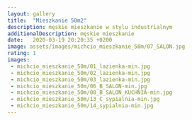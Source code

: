 ```yaml
---
layout: gallery
title:  "Mieszkanie 50m2"
description: męskie mieszkanie w stylu industrialnym
additionalDescription: męskie mieszkanie
date:   2020-03-19 20:20:35 +0200
image: assets/images/michcio_mieszkanie_50m/07_SALON.jpg
rating: 1
images: 
 - michcio_mieszkanie_50m/01_lazienka-min.jpg
 - michcio_mieszkanie_50m/02_lazienka-min.jpg
 - michcio_mieszkanie_50m/03_lazienka-min.jpg
 - michcio_mieszkanie_50m/06_B_SALON-min.jpg
 - michcio_mieszkanie_50m/08_B_SALON_KUCHNIA-min.jpg
 - michcio_mieszkanie_50m/13_C_sypialnia-min.jpg
 - michcio_mieszkanie_50m/14_sypialnia-min.jpg
---
```

